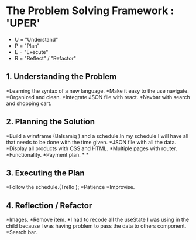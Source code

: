 <h1>The Problem Solving Framework : 'UPER'</h1>

* U = "Understand"
* P = "Plan"
* E = "Execute"
* R = "Reflect" / "Refactor"

<h2>1. Understanding the Problem</h2>
*Learning the syntax of a new language.
*Make it easy to the use navigate.
*Organized and clean.
*Integrate JSON file with react.
*Navbar with search and shopping cart.
<h2>
    2. Planning the Solution
</h2>
*Build a wireframe (Balsamiq ) and a schedule.In my schedule I will have all that needs to be done with the time given.
*JSON file with all the data.
*Display all products with CSS and HTML.
*Multiple pages with router.
*Functionality.
*Payment plan.
*
*
<h2>
    3. Executing the Plan
</h2>
*Follow the schedule.(Trello );
*Patience
*Improvise.

<h2>
    4. Reflection / Refactor
</h2>
*Images.
*Remove item.
*I had to recode all the useState I was using in the child because I was having problem to pass the data to others component.
*Search bar.
